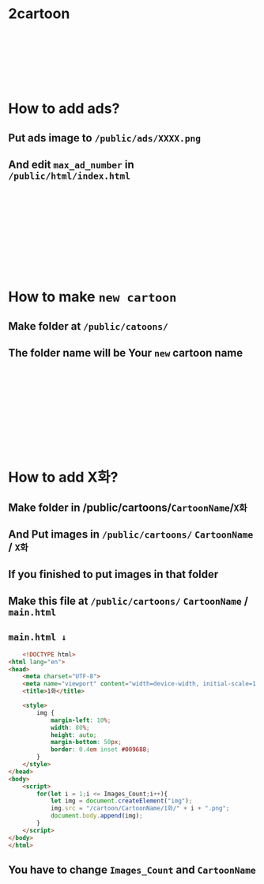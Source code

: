 # 2cartoon
## ㅤ
## ㅤ
# How to add ads?
## Put ads image to ``/public/ads/XXXX.png``
## And edit `max_ad_number` in ``/public/html/index.html``
## ㅤ
## ㅤ
## ㅤ
# How to make `new cartoon`
## Make folder at `/public/catoons/` 
## The folder name will be Your `new` cartoon name

## ㅤ
## ㅤ
## ㅤ
# How to add X화?
## Make folder in /public/cartoons/`CartoonName`/`X화`
## And Put images in `/public/cartoons/` ```CartoonName``` / ```X화```
## If you finished to put images in that folder
## Make this file at `/public/cartoons/` ```CartoonName``` / `main.html`

## `main.html ↓`
```html
    <!DOCTYPE html>
<html lang="en">
<head>
    <meta charset="UTF-8">
    <meta name="viewport" content="width=device-width, initial-scale=1.0">
    <title>1화</title>

    <style>
        img {
            margin-left: 10%;
            width: 80%;
            height: auto;
            margin-bottom: 50px;
            border: 0.4em inset #009688;
        }
    </style>
</head>
<body>
    <script>
        for(let i = 1;i <= Images_Count;i++){
            let img = document.createElement("img");
            img.src = "/cartoon/CartoonName/1화/" + i + ".png";
            document.body.append(img);
        }
    </script>
</body>
</html>
```
## You have to change `Images_Count` and `CartoonName`
## ㅤ
## ㅤ
## ㅤ